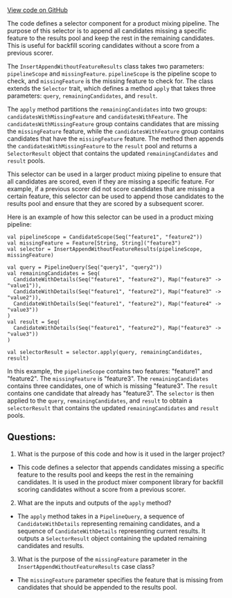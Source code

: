 [View code on GitHub](https://github.com/misbahsy/the-algorithm/product-mixer/component-library/src/main/scala/com/twitter/product_mixer/component_library/selector/InsertAppendWithoutFeatureResults.scala)

The code defines a selector component for a product mixing pipeline. The purpose of this selector is to append all candidates missing a specific feature to the results pool and keep the rest in the remaining candidates. This is useful for backfill scoring candidates without a score from a previous scorer. 

The `InsertAppendWithoutFeatureResults` class takes two parameters: `pipelineScope` and `missingFeature`. `pipelineScope` is the pipeline scope to check, and `missingFeature` is the missing feature to check for. The class extends the `Selector` trait, which defines a method `apply` that takes three parameters: `query`, `remainingCandidates`, and `result`. 

The `apply` method partitions the `remainingCandidates` into two groups: `candidatesWithMissingFeature` and `candidatesWithFeature`. The `candidatesWithMissingFeature` group contains candidates that are missing the `missingFeature` feature, while the `candidatesWithFeature` group contains candidates that have the `missingFeature` feature. The method then appends the `candidatesWithMissingFeature` to the `result` pool and returns a `SelectorResult` object that contains the updated `remainingCandidates` and `result` pools.

This selector can be used in a larger product mixing pipeline to ensure that all candidates are scored, even if they are missing a specific feature. For example, if a previous scorer did not score candidates that are missing a certain feature, this selector can be used to append those candidates to the results pool and ensure that they are scored by a subsequent scorer. 

Here is an example of how this selector can be used in a product mixing pipeline:

```
val pipelineScope = CandidateScope(Seq("feature1", "feature2"))
val missingFeature = Feature[String, String]("feature3")
val selector = InsertAppendWithoutFeatureResults(pipelineScope, missingFeature)

val query = PipelineQuery(Seq("query1", "query2"))
val remainingCandidates = Seq(
  CandidateWithDetails(Seq("feature1", "feature2"), Map("feature3" -> "value1")),
  CandidateWithDetails(Seq("feature1", "feature2"), Map("feature3" -> "value2")),
  CandidateWithDetails(Seq("feature1", "feature2"), Map("feature4" -> "value3"))
)
val result = Seq(
  CandidateWithDetails(Seq("feature1", "feature2"), Map("feature3" -> "value3"))
)

val selectorResult = selector.apply(query, remainingCandidates, result)
```

In this example, the `pipelineScope` contains two features: "feature1" and "feature2". The `missingFeature` is "feature3". The `remainingCandidates` contains three candidates, one of which is missing "feature3". The `result` contains one candidate that already has "feature3". The `selector` is then applied to the `query`, `remainingCandidates`, and `result` to obtain a `selectorResult` that contains the updated `remainingCandidates` and `result` pools.
## Questions: 
 1. What is the purpose of this code and how is it used in the larger project?
- This code defines a selector that appends candidates missing a specific feature to the results pool and keeps the rest in the remaining candidates. It is used in the product mixer component library for backfill scoring candidates without a score from a previous scorer.

2. What are the inputs and outputs of the `apply` method?
- The `apply` method takes in a `PipelineQuery`, a sequence of `CandidateWithDetails` representing remaining candidates, and a sequence of `CandidateWithDetails` representing current results. It outputs a `SelectorResult` object containing the updated remaining candidates and results.

3. What is the purpose of the `missingFeature` parameter in the `InsertAppendWithoutFeatureResults` case class?
- The `missingFeature` parameter specifies the feature that is missing from candidates that should be appended to the results pool.
